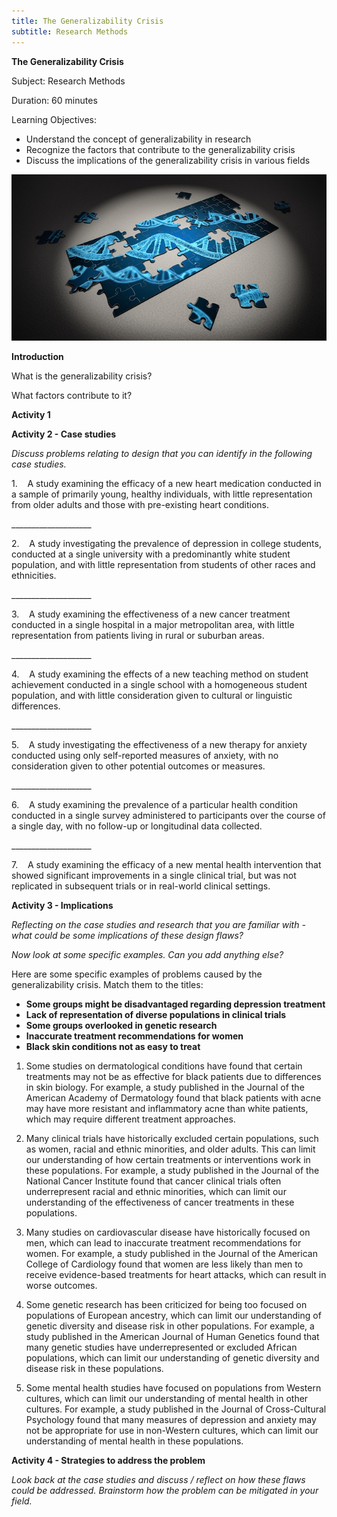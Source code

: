 ```yaml
---
title: The Generalizability Crisis
subtitle: Research Methods
---
```


**The Generalizability Crisis** 

Subject: Research Methods

Duration: 60 minutes

Learning Objectives:

*   Understand the concept of generalizability in research
*   Recognize the factors that contribute to the generalizability crisis
*   Discuss the implications of the generalizability crisis in various fields

![puzzle](puzzle-2500333_640.jpg)

  

**Introduction**

What is the generalizability crisis?

What factors contribute to it?

  

**Activity 1**

  

**Activity 2 - Case studies**

_Discuss problems relating to design that you can identify in the following case studies._

  
1.    A study examining the efficacy of a new heart medication conducted in a sample of primarily young, healthy individuals, with little representation from older adults and those with pre-existing heart conditions.

\_\_\_\_\_\_\_\_\_\_\_\_\_\_\_\_\_\_\_\_

  
2.    A study investigating the prevalence of depression in college students, conducted at a single university with a predominantly white student population, and with little representation from students of other races and ethnicities.

\_\_\_\_\_\_\_\_\_\_\_\_\_\_\_\_\_\_\_\_

  
3.    A study examining the effectiveness of a new cancer treatment conducted in a single hospital in a major metropolitan area, with little representation from patients living in rural or suburban areas.

\_\_\_\_\_\_\_\_\_\_\_\_\_\_\_\_\_\_\_\_

  
4.    A study examining the effects of a new teaching method on student achievement conducted in a single school with a homogeneous student population, and with little consideration given to cultural or linguistic differences.

\_\_\_\_\_\_\_\_\_\_\_\_\_\_\_\_\_\_\_\_

  
5.    A study investigating the effectiveness of a new therapy for anxiety conducted using only self-reported measures of anxiety, with no consideration given to other potential outcomes or measures.

\_\_\_\_\_\_\_\_\_\_\_\_\_\_\_\_\_\_\_\_

  
6.    A study examining the prevalence of a particular health condition conducted in a single survey administered to participants over the course of a single day, with no follow-up or longitudinal data collected.

\_\_\_\_\_\_\_\_\_\_\_\_\_\_\_\_\_\_\_\_

  
7.    A study examining the efficacy of a new mental health intervention that showed significant improvements in a single clinical trial, but was not replicated in subsequent trials or in real-world clinical settings.

  

**Activity 3 - Implications**  

_Reflecting on the case studies and research that you are familiar with - what could be some implications of these design flaws?_

_Now look at some specific examples. Can you add anything else?_

  

Here are some specific examples of problems caused by the generalizability crisis. Match them to the titles:

  

*   **Some groups might be disadvantaged regarding depression treatment**
*   **Lack of representation of diverse populations in clinical trials**
*   **Some groups overlooked in genetic research**
*   **Inaccurate treatment recommendations for women**
*   **Black skin conditions not as easy to treat**

1.  Some studies on dermatological conditions have found that certain treatments may not be as effective for black patients due to differences in skin biology. For example, a study published in the Journal of the American Academy of Dermatology found that black patients with acne may have more resistant and inflammatory acne than white patients, which may require different treatment approaches. 
    
2.  Many clinical trials have historically excluded certain populations, such as women, racial and ethnic minorities, and older adults. This can limit our understanding of how certain treatments or interventions work in these populations. For example, a study published in the Journal of the National Cancer Institute found that cancer clinical trials often underrepresent racial and ethnic minorities, which can limit our understanding of the effectiveness of cancer treatments in these populations.
    
3.  Many studies on cardiovascular disease have historically focused on men, which can lead to inaccurate treatment recommendations for women. For example, a study published in the Journal of the American College of Cardiology found that women are less likely than men to receive evidence-based treatments for heart attacks, which can result in worse outcomes.
    
4.  Some genetic research has been criticized for being too focused on populations of European ancestry, which can limit our understanding of genetic diversity and disease risk in other populations. For example, a study published in the American Journal of Human Genetics found that many genetic studies have underrepresented or excluded African populations, which can limit our understanding of genetic diversity and disease risk in these populations.
    
5.  Some mental health studies have focused on populations from Western cultures, which can limit our understanding of mental health in other cultures. For example, a study published in the Journal of Cross-Cultural Psychology found that many measures of depression and anxiety may not be appropriate for use in non-Western cultures, which can limit our understanding of mental health in these populations.
    

  

  

**Activity 4 - Strategies to address the problem**  

_Look back at the case studies and discuss / reflect on how these flaws could be addressed. Brainstorm how the problem can be mitigated in your field._